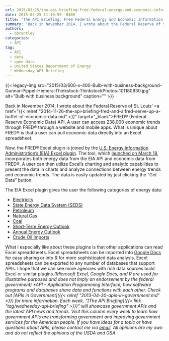 ```yaml
---
url: 2015/03/25/the-api-briefing-free-federal-energy-and-economic-information-delivered-straight-to-your-spreadsheet.md
date: 2015-03-25 11:10:59 -0400
title: 'The API Briefing: Free Federal Energy and Economic Information Delivered Straight to Your Spreadsheet'
summary: 'Back in November 2014, I wrote about the Federal Reserve of St. Louis&rsquo; FRED&reg; (Federal Reserve Economic Data) API. A user can access 238,000 economic trends through FRED&reg; through a website and mobile apps. What is unique about FRED&reg; is that a user can pull economic data directly into an Excel spreadsheet. Now, the FRED&reg;'
authors:
  - bbrantley
categories:
  - API
tag:
  - API
  - data
  - open data
  - United States Department of Energy
  - Wednesday API Briefing
---
```


{{< legacy-img src="2015/03/600-x-400-Bulb-with-business-background-Gunnar-Pippel-Hemera-Thinkstock-ThinkstockPhotos-101180930.jpg" alt="Bulb with business background" caption="" >}} 

Back in November 2014, I wrote about the Federal Reserve of St. Louis’ <a href="{{< relref "2014-11-26-the-api-briefing-fred-and-alfred-serve-up-a-buffet-of-economic-data.md" >}}" target="_blank">FRED® (Federal Reserve Economic Data) API</a>. A user can access 238,000 economic trends through FRED® through a website and mobile apps. What is unique about FRED® is that a user can pull economic data directly into an Excel spreadsheet.

Now, the FRED® Excel plugin is joined by the  [U.S. Energy Information Administration’s (EIA) Excel plugin](http://www.eia.gov/beta/api/excel/). The tool, which <a href="http://www.eia.gov/pressroom/releases/press417.cfm" target="_blank">launched on March 18</a>, incorporates both energy data from the EIA API and economic data from FRED®. A user can then utilize Excel’s charting and analytic capabilities to present the data in charts and analyze connections between energy trends and economic trends. The data is easily updated by just clicking the “Get Data” button.

The EIA Excel plugin gives the user the following categories of energy data:

  * <a href="http://www.eia.gov/beta/api/qb.cfm?category=0" target="_blank">Electricity</a>
  * <a href="http://www.eia.gov/beta/api/qb.cfm?category=40203" target="_blank">State Energy Data System (SEDS)</a>
  * <a href="http://www.eia.gov/beta/api/qb.cfm?category=714755" target="_blank">Petroleum</a>
  * <a href="http://www.eia.gov/beta/api/qb.cfm?category=714804" target="_blank">Natural Gas</a>
  * <a href="http://www.eia.gov/beta/api/qb.cfm?category=717234" target="_blank">Coal</a>
  * <a href="http://www.eia.gov/beta/api/qb.cfm?category=829714" target="_blank">Short-Term Energy Outlook</a>
  * <a href="http://www.eia.gov/beta/api/qb.cfm?category=964164" target="_blank">Annual Energy Outlook</a>
  * <a href="http://www.eia.gov/beta/api/qb.cfm?category=1292190" target="_blank">Crude Oil Imports</a>

What I especially like about these plugins is that other applications can read Excel spreadsheets. Excel spreadsheets can be imported into <a href="http://www.google.com/docs/about/" target="_blank">Google Docs</a> for easy sharing or into <a href="http://www.r-project.org/" target="_blank">R</a> for more sophisticated data analysis. Excel spreadsheets can be exported to any number of databases that support APIs. I hope that we can see more agencies with rich data sources build Excel or similar plugins._(Microsoft Excel, Google Docs, and R are used for illustrative purposes and does not imply an endorsement by the federal government)_
_*API – Application Programming Interface; how software programs and databases share data and functions with each other. Check out [APIs in Government]({{< relref "2013-04-30-apis-in-government.md" >}}) for more information._
_Each week, “[The API Briefing]({{< link "tag/wednesday-api-briefing" >}})” will showcase government APIs and the latest API news and trends. Visit this column every week to learn how government APIs are transforming government and improving government services for the American people. If you have ideas for a topic or have questions about APIs, please contact me via <a href="mailto:%20bill@billbrantley.com" target="_blank">email</a>. All opinions are my own and do not reflect the opinions of the USDA and GSA._